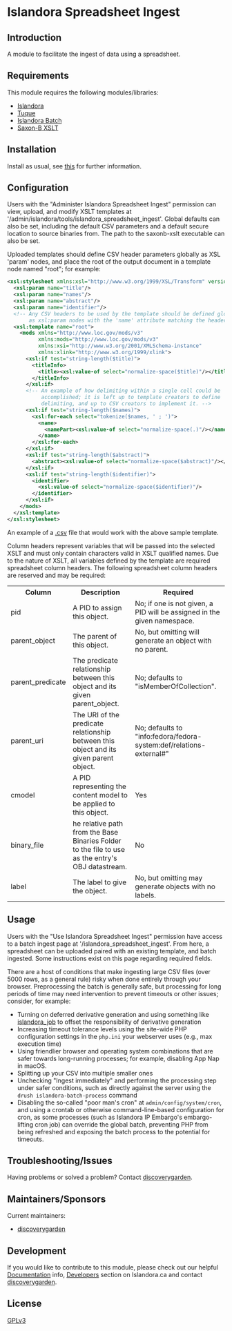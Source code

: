 # Islandora Spreadsheet Ingest

## Introduction

A module to facilitate the ingest of data using a spreadsheet.

## Requirements

This module requires the following modules/libraries:

* [Islandora](https://github.com/islandora/islandora)
* [Tuque](https://github.com/islandora/tuque)
* [Islandora Batch](https://github.com/Islandora/islandora_batch)
* [Saxon-B XSLT](http://saxon.sourceforge.net/)

## Installation

Install as usual, see
[this](https://drupal.org/documentation/install/modules-themes/modules-7) for
further information.

## Configuration

Users with the "Administer Islandora Spreadsheet Ingest" permission can view,
upload, and modify XSLT templates at
'/admin/islandora/tools/islandora_spreadsheet_ingest'. Global defaults can also
be set, including the default CSV parameters and a default secure location to
source binaries from. The path to the saxonb-xslt executable can also be set.

Uploaded templates should define CSV header parameters globally as XSL 'param'
nodes, and place the root of the output document in a template node named
"root"; for example:

```xml
<xsl:stylesheet xmlns:xsl="http://www.w3.org/1999/XSL/Transform" version="2.0">
  <xsl:param name="title"/>
  <xsl:param name="names"/>
  <xsl:param name="abstract"/>
  <xsl:param name="identifier"/>
  <!-- Any CSV headers to be used by the template should be defined globally
       as xsl:param nodes with the 'name' attribute matching the header. -->
  <xsl:template name="root">
    <mods xmlns="http://www.loc.gov/mods/v3"
          xmlns:mods="http://www.loc.gov/mods/v3"
          xmlns:xsi="http://www.w3.org/2001/XMLSchema-instance"
          xmlns:xlink="http://www.w3.org/1999/xlink">
      <xsl:if test="string-length($title)">
        <titleInfo>
          <title><xsl:value-of select="normalize-space($title)"/></title>
        </titleInfo>
      </xsl:if>
      <!-- An example of how delimiting within a single cell could be
           accomplished; it is left up to template creators to define
           delimiting, and up to CSV creators to implement it. -->
      <xsl:if test="string-length($names)">
        <xsl:for-each select="tokenize($names, ' ; ')">
          <name>
            <namePart><xsl:value-of select="normalize-space(.)"/></namePart>
          </name>
        </xsl:for-each>
      </xsl:if>
      <xsl:if test="string-length($abstract)">
        <abstract><xsl:value-of select="normalize-space($abstract)"/></abstract>
      </xsl:if>
      <xsl:if test="string-length($identifier)">
        <identifier>
          <xsl:value-of select="normalize-space($identifier)"/>
        </identifier>
      </xsl:if>
    </mods>
  </xsl:template>
</xsl:stylesheet>
```

An example of a 
[.csv](/modules/islandora_spreadsheet_ingest_example/includes/example_data.csv) 
file that would work with the above sample template.

Column headers represent variables that will be passed into the selected XSLT
and must only contain characters valid in XSLT qualified names.
Due to the nature of XSLT, all variables defined by the template are required
spreadsheet column headers. The following spreadsheet column headers are
reserved and may be required:

<table>
  <tr>
    <th>Column</th>
    <th>Description</th>
    <th>Required</th>
  </tr>
  <tr>
    <td>pid</td>
    <td>A PID to assign this object.</td>
    <td>No; if one is not given, a PID will be assigned in the given namespace.</td>
  </tr>
  <tr>
    <td>parent_object</td>
    <td>The parent of this object.</td>
    <td>No, but omitting will generate an object with no parent.</td>
  </tr>
  <tr>
    <td>parent_predicate</td>
    <td>The predicate relationship between this object 
      and its given parent_object.</td>
    <td>No; defaults to "isMemberOfCollection".</td>
  </tr>
  <tr>
    <td>parent_uri</td>
    <td>The URI of the predicate relationship between this object 
      and its given parent object.</td>
    <td>No; defaults to "info:fedora/fedora-system:def/relations-external#"</td>
  </tr>
  <tr>
    <td>cmodel</td>
    <td>A PID representing the content model to be applied to this object.</td>
    <td>Yes</td>
  </tr>
  <tr>
    <td>binary_file</td>
    <td>he relative path from the Base Binaries Folder to the file 
      to use as the entry's OBJ datastream.</td>
    <td>No</td>
  </tr>
  <tr>
    <td>label</td>
    <td>The label to give the object.</td>
    <td>No, but omitting may generate objects with no labels.</td>
  </tr>
</table>

## Usage

Users with the "Use Islandora Spreadsheet Ingest" permission have access to a
batch ingest page at '/islandora_spreadsheet_ingest'. From here, a spreadsheet
can be uploaded paired with an existing template, and batch ingested. Some
instructions exist on this page regarding required fields.

There are a host of conditions that make ingesting large CSV files (over 5000
rows, as a general rule) risky when done entirely through your browser.
Preprocessing the batch is generally safe, but processing for long periods of
time may need intervention to prevent timeouts or other issues; consider, for
example:

* Turning on deferred derivative generation and using something like
  [islandora_job](https://github.com/discoverygarden/islandora_job) to offset
  the responsibility of derivative generation
* Increasing timeout tolerance levels using the site-wide PHP configuration
  settings in the `php.ini` your webserver uses (e.g., max execution time)
* Using friendlier browser and operating system combinations that are safer
  towards long-running processes; for example, disabling App Nap in macOS.
* Splitting up your CSV into multiple smaller ones
* Unchecking "Ingest immediately" and performing the processing step under
  safer conditions, such as directly against the server using the `drush
  islandora-batch-process` command
* Disabling the so-called "poor man's cron" at `admin/config/system/cron`, and
  using a crontab or otherwise command-line-based configuration for cron, as
  some processes (such as Islandora IP Embargo's embargo-lifting cron job) can
  override the global batch, preventing PHP from being refreshed and exposing
  the batch process to the potential for timeouts.

## Troubleshooting/Issues

Having problems or solved a problem? Contact
[discoverygarden](http://support.discoverygarden.ca).

## Maintainers/Sponsors

Current maintainers:

* [discoverygarden](http://www.discoverygarden.ca)

## Development

If you would like to contribute to this module, please check out our helpful
[Documentation](https://github.com/Islandora/islandora/wiki#wiki-documentation-for-developers)
info, [Developers](http://islandora.ca/developers) section on Islandora.ca and
contact [discoverygarden](http://support.discoverygarden.ca).

## License

[GPLv3](http://www.gnu.org/licenses/gpl-3.0.txt)
